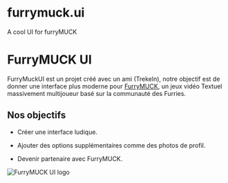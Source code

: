 # furrymuck.ui
A cool UI for furryMUCK
# FurryMUCK UI

FurryMuckUI est un projet créé avec un ami (Trekeln), notre objectif est de donner une interface plus moderne pour [FurryMUCK](http://www.furrymuck.com/), un jeux vidéo Textuel massivement multijoueur basé sur la communauté des Furries.

## Nos objectifs 

 - Créer une interface ludique.

 - Ajouter des options supplémentaires comme des photos de profil.

 - Devenir partenaire avec FurryMUCK.

![FurryMUCK UI logo](https://media.discordapp.net/attachments/933672521058889798/935954428215844964/logomuck.png?width=960&height=392)
